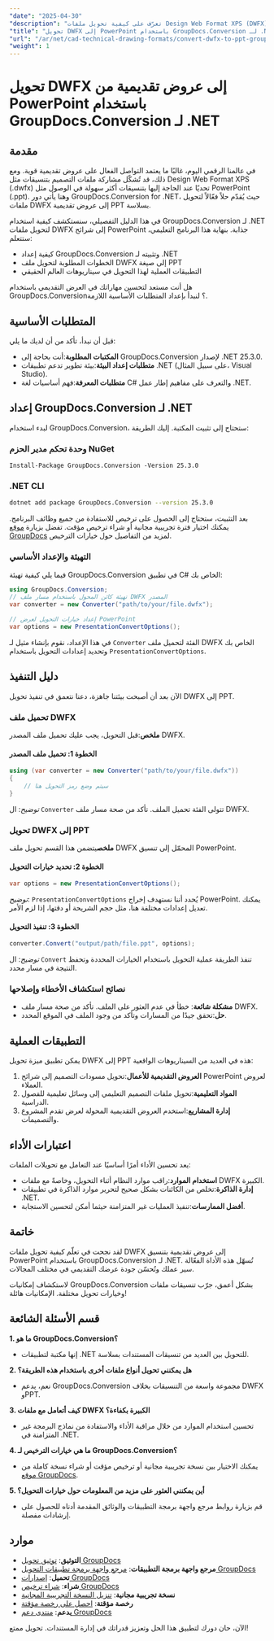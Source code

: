 ```yaml
---
"date": "2025-04-30"
"description": "تعرّف على كيفية تحويل ملفات Design Web Format XPS (DWFX) بكفاءة إلى عروض تقديمية PPT باستخدام GroupDocs.Conversion لـ .NET. اتبع هذا الدليل الشامل لتكامل سلس."
"title": "تحويل DWFX إلى PowerPoint باستخدام GroupDocs.Conversion لـ .NET - دليل خطوة بخطوة"
"url": "/ar/net/cad-technical-drawing-formats/convert-dwfx-to-ppt-groupdocs-conversion-dotnet/"
"weight": 1
---
```


# تحويل DWFX إلى عروض تقديمية من PowerPoint باستخدام GroupDocs.Conversion لـ .NET

## مقدمة

في عالمنا الرقمي اليوم، غالبًا ما يعتمد التواصل الفعال على عروض تقديمية قوية. ومع ذلك، قد تُشكّل مشاركة ملفات التصميم بتنسيقات مثل Design Web Format XPS (.dwfx) تحديًا عند الحاجة إليها بتنسيقات أكثر سهولة في الوصول مثل PowerPoint (.ppt). وهنا يأتي دور GroupDocs.Conversion for .NET، حيث يُقدّم حلاً فعّالاً لتحويل ملفات DWFX إلى عروض تقديمية PPT بسلاسة.

في هذا الدليل التفصيلي، سنستكشف كيفية استخدام GroupDocs.Conversion لـ .NET لتحويل ملفات DWFX إلى شرائح PowerPoint جذابة. بنهاية هذا البرنامج التعليمي، ستتعلم:
- كيفية إعداد GroupDocs.Conversion وتثبيته لـ .NET
- الخطوات المطلوبة لتحويل ملف DWFX إلى صيغة PPT
- التطبيقات العملية لهذا التحويل في سيناريوهات العالم الحقيقي

هل أنت مستعد لتحسين مهاراتك في العرض التقديمي باستخدام GroupDocs.Conversion؟ لنبدأ بإعداد المتطلبات الأساسية اللازمة.

## المتطلبات الأساسية

قبل أن نبدأ، تأكد من أن لديك ما يلي:
- **المكتبات المطلوبة**:أنت بحاجة إلى GroupDocs.Conversion لإصدار .NET 25.3.0.
- **متطلبات إعداد البيئة**:بيئة تطوير تدعم تطبيقات .NET (على سبيل المثال، Visual Studio).
- **متطلبات المعرفة**:فهم أساسيات لغة C# والتعرف على مفاهيم إطار عمل .NET.

## إعداد GroupDocs.Conversion لـ .NET

لبدء استخدام GroupDocs.Conversion، ستحتاج إلى تثبيت المكتبة. إليك الطريقة:

### وحدة تحكم مدير الحزم NuGet
```shell
Install-Package GroupDocs.Conversion -Version 25.3.0
```

### .NET CLI
```bash
dotnet add package GroupDocs.Conversion --version 25.3.0
```

بعد التثبيت، ستحتاج إلى الحصول على ترخيص للاستفادة من جميع وظائف البرنامج. يمكنك اختيار فترة تجريبية مجانية أو شراء ترخيص مؤقت. تفضل بزيارة [موقع GroupDocs](https://purchase.groupdocs.com/temporary-license/) لمزيد من التفاصيل حول خيارات الترخيص.

### التهيئة والإعداد الأساسي

فيما يلي كيفية تهيئة GroupDocs.Conversion في تطبيق C# الخاص بك:

```csharp
using GroupDocs.Conversion;
// تهيئة كائن المحول باستخدام مسار ملف DWFX المصدر
var converter = new Converter("path/to/your/file.dwfx");

// إعداد خيارات التحويل لعرض PowerPoint
var options = new PresentationConvertOptions();
```

في هذا الإعداد، نقوم بإنشاء مثيل لـ `Converter` الفئة لتحميل ملف DWFX الخاص بك وتحديد إعدادات التحويل باستخدام `PresentationConvertOptions`.

## دليل التنفيذ

الآن بعد أن أصبحت بيئتنا جاهزة، دعنا نتعمق في تنفيذ تحويل DWFX إلى PPT.

### تحميل ملف DWFX

**ملخص**:قبل التحويل، يجب عليك تحميل ملف المصدر DWFX.

#### الخطوة 1: تحميل ملف المصدر
```csharp
using (var converter = new Converter("path/to/your/file.dwfx"))
{
    // سيتم وضع رمز التحويل هنا
}
```
*توضيح*: ال `Converter` تتولى الفئة تحميل الملف. تأكد من صحة مسار ملف DWFX.

### تحويل DWFX إلى PPT

**ملخص**يتضمن هذا القسم تحويل ملف DWFX المحمّل إلى تنسيق PowerPoint.

#### الخطوة 2: تحديد خيارات التحويل
```csharp
var options = new PresentationConvertOptions();
```
*توضيح*: `PresentationConvertOptions` يُحدد أننا نستهدف إخراج PowerPoint. يمكنك تعديل إعدادات مختلفة هنا، مثل حجم الشريحة أو دقتها، إذا لزم الأمر.

#### الخطوة 3: تنفيذ التحويل
```csharp
converter.Convert("output/path/file.ppt", options);
```
*توضيح*: ال `Convert` تنفذ الطريقة عملية التحويل باستخدام الخيارات المحددة وتحفظ النتيجة في مسار محدد.

### نصائح استكشاف الأخطاء وإصلاحها

- **مشكلة شائعة**: خطأ في عدم العثور على الملف. تأكد من صحة مسار ملف DWFX.
- **حل**:تحقق جيدًا من المسارات وتأكد من وجود الملف في الموقع المحدد.

## التطبيقات العملية

يمكن تطبيق ميزة تحويل DWFX إلى PPT هذه في العديد من السيناريوهات الواقعية:

1. **العروض التقديمية للأعمال**:تحويل مسودات التصميم إلى شرائح PowerPoint لعروض العملاء.
2. **المواد التعليمية**:تحويل ملفات التصميم التعليمي إلى وسائل تعليمية للفصول الدراسية.
3. **إدارة المشاريع**:استخدم العروض التقديمية المحولة لعرض تقدم المشروع والتصميمات.

## اعتبارات الأداء

يعد تحسين الأداء أمرًا أساسيًا عند التعامل مع تحويلات الملفات:

- **استخدام الموارد**:راقب موارد النظام أثناء التحويل، وخاصةً مع ملفات DWFX الكبيرة.
- **إدارة الذاكرة**:تخلص من الكائنات بشكل صحيح لتحرير موارد الذاكرة في تطبيقات .NET.
- **أفضل الممارسات**:تنفيذ العمليات غير المتزامنة حيثما أمكن لتحسين الاستجابة.

## خاتمة

لقد نجحت في تعلّم كيفية تحويل ملفات DWFX إلى عروض تقديمية بتنسيق PowerPoint باستخدام GroupDocs.Conversion لـ .NET. تُسهّل هذه الأداة الفعّالة سير عملك وتُحسّن جودة عرضك التقديمي في مختلف المجالات.

لاستكشاف إمكانيات GroupDocs.Conversion بشكل أعمق، جرّب تنسيقات ملفات وخيارات تحويل مختلفة. الإمكانيات هائلة!

## قسم الأسئلة الشائعة

**1. ما هو GroupDocs.Conversion؟**
   - إنها مكتبة لتطبيقات .NET للتحويل بين العديد من تنسيقات المستندات بسلاسة.

**2. هل يمكنني تحويل أنواع ملفات أخرى باستخدام هذه الطريقة؟**
   - نعم، يدعم GroupDocs.Conversion مجموعة واسعة من التنسيقات بخلاف DWFX وPPT.

**3. كيف أتعامل مع ملفات DWFX الكبيرة بكفاءة؟**
   - تحسين استخدام الموارد من خلال مراقبة الأداء والاستفادة من نماذج البرمجة غير المتزامنة في .NET.

**4. ما هي خيارات الترخيص لـ GroupDocs.Conversion؟**
   - يمكنك الاختيار بين نسخة تجريبية مجانية أو ترخيص مؤقت أو شراء نسخة كاملة من [موقع GroupDocs](https://purchase.groupdocs.com/buy).

**5. أين يمكنني العثور على مزيد من المعلومات حول خيارات التحويل؟**
   - قم بزيارة روابط مرجع واجهة برمجة التطبيقات والوثائق المقدمة أدناه للحصول على إرشادات مفصلة.

## موارد

- **التوثيق**: [توثيق تحويل GroupDocs](https://docs.groupdocs.com/conversion/net/)
- **مرجع واجهة برمجة التطبيقات**: [مرجع واجهة برمجة تطبيقات التحويل GroupDocs](https://reference.groupdocs.com/conversion/net/)
- **تحميل**: [إصدارات GroupDocs](https://releases.groupdocs.com/conversion/net/)
- **شراء**: [شراء ترخيص GroupDocs](https://purchase.groupdocs.com/buy)
- **نسخة تجريبية مجانية**: [تنزيل النسخة التجريبية المجانية](https://releases.groupdocs.com/conversion/net/)
- **رخصة مؤقتة**: [احصل على رخصة مؤقتة](https://purchase.groupdocs.com/temporary-license/)
- **يدعم**: [منتدى دعم GroupDocs](https://forum.groupdocs.com/c/conversion/10)

الآن، حان دورك لتطبيق هذا الحل وتعزيز قدراتك في إدارة المستندات. تحويل ممتع!